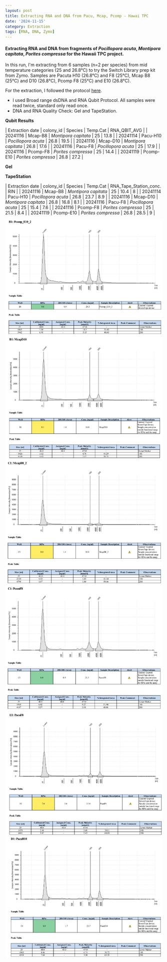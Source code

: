 ```yaml
---
layout: post
title: Extracting RNA and DNA from Pacu, Mcap, Pcomp - Hawai TPC
date: '2024-11-15'
category: Extraction
tags: [RNA, DNA, Zymo]
---
```


#### Extracting RNA and DNA from fragments of _Pocillopora acuta_, _Montipora capitata_, _Porites compressa_ for the Hawaii TPC project.
In this run, I'm extracting from 6 samples (n=2 per species) from mid temperature categories (25 and 26.8°C) to try the Switch Library prep kit from Zymo.
Samples are Pacuta H10 (26.8°C) and F8 (25°C), Mcap B8 (25°C) and D10 (26.8°C), Pcomp F8 (25°C) and E10 (26.8°C).

For the extraction, I followed the protocol [here](https://fscucchia-labnotebooks.github.io/FScucchia_Putnam_Lab_Notebook/DNA-RNA-extraction-Zymo-kit/).
- I used Broad range dsDNA and RNA Qubit Protocol. All samples were read twice, standard only read once.
- DNA and RNA Quality Check: Gel and TapeStation.

**Qubit Results**

| Extraction date | colony_id |      Species            | Temp.Cat | RNA_QBIT_AVG |
|   20241116 | Mcap-B8   | *Montipora capitata*         | 25       |  13.8         |
|   20241114 | Pacu-H10  | *Pocillopora acuta*         | 26.8       | 19.5         |
|   20241116 | Mcap-D10   | *Montipora capitata*         | 26.8       |  17.6         |
|   20241116 | Pacu-F8  | *Pocillopora acuta*         | 25       | 17.9         |
|   20241116 | Pcomp-F8   | *Porites compressa*         | 25       | 14.4          |
|   20241119 | Pcomp-E10  | *Porites compressa*         | 26.8      | 27.2         |


**Gel**

**TapeStation**

| Extraction date  | colony_id  |     Species            | Temp.Cat   |   RNA_Tape_Station_conc.   | RIN |
| 20241116  |  Mcap-B8    | *Montipora capitata*         | 25       |  10.4         | 8 |
| 20241114  |  Pacu-H10   | *Pocillopora acuta*          | 26.8     | 23.7          | 8.9 |
| 20241116  |  Mcap-D10   | *Montipora capitata*         | 26.8     |  16.8         | 8.1 |
| 20241116  |  Pacu-F8    | *Pocillopora acuta*          | 25       | 15.4          | 7.6 |
| 20241116  |  Pcomp-F8   | *Porites compressa*          | 25       | 21.5          | 8.4 |
| 20241119  |  Pcomp-E10  | *Porites compressa*          | 26.8     | 28.5          | 9 |

![Pcomp_E10.png](https://github.com/FScucchia-LabNotebooks/FScucchia_Putnam_Lab_Notebook/blob/master/images/Pcomp_E10.png?raw=true)
![McapD10.png](https://github.com/FScucchia-LabNotebooks/FScucchia_Putnam_Lab_Notebook/blob/master/images/McapD10.png?raw=true)
![McapB8.png](https://github.com/FScucchia-LabNotebooks/FScucchia_Putnam_Lab_Notebook/blob/master/images/McapB8.png?raw=true)
![PcompF8.png](https://github.com/FScucchia-LabNotebooks/FScucchia_Putnam_Lab_Notebook/blob/master/images/PcompF8.png?raw=true)
![PacuF8.png](https://github.com/FScucchia-LabNotebooks/FScucchia_Putnam_Lab_Notebook/blob/master/images/PacuF8.png?raw=true)
![PacuH10.png](https://github.com/FScucchia-LabNotebooks/FScucchia_Putnam_Lab_Notebook/blob/master/images/PacuH10.png?raw=true)


